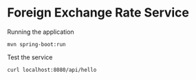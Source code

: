 # Foreign Exchange Rate Service

Running the application

    mvn spring-boot:run
    
Test the service

    curl localhost:8080/api/hello

